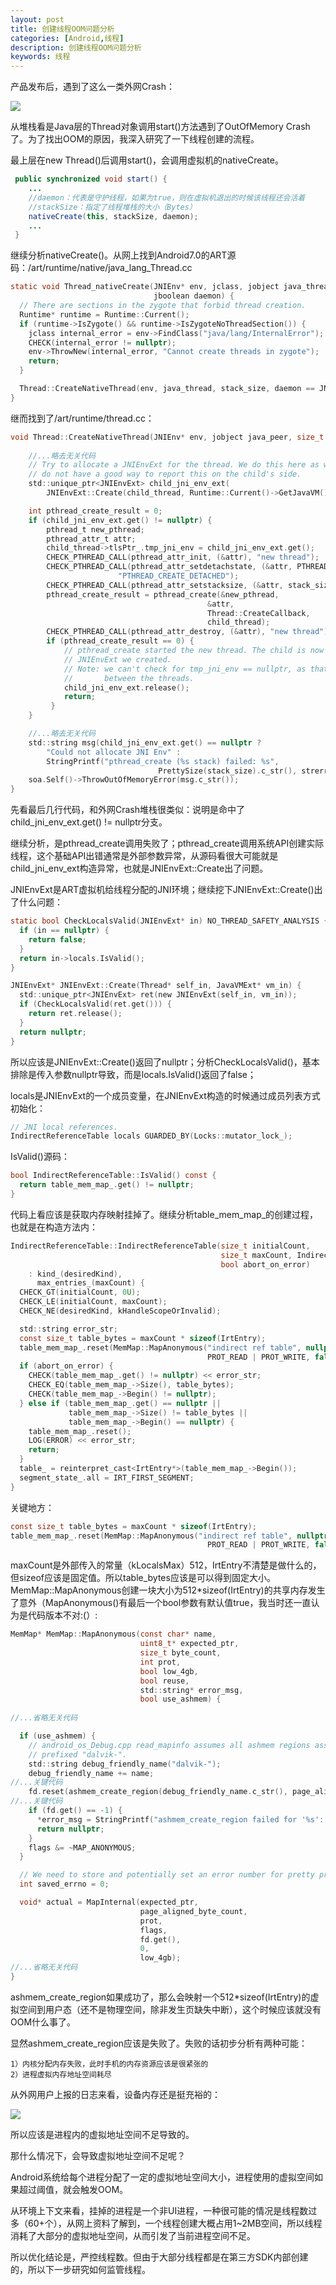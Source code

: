 ```yaml
---
layout: post
title: 创建线程OOM问题分析
categories: [Android,线程]
description: 创建线程OOM问题分析
keywords: 线程
---
```


产品发布后，遇到了这么一类外网Crash：

![](/images/posts/OOM_1.png)

从堆栈看是Java层的Thread对象调用start()方法遇到了OutOfMemory Crash了。为了找出OOM的原因，我深入研究了一下线程创建的流程。

最上层在new Thread()后调用start()，会调用虚拟机的nativeCreate。

```java
 public synchronized void start() {
    ...
    //daemon：代表是守护线程，如果为true，则在虚拟机退出的时候该线程还会活着
    //stackSize：指定了线程堆栈的大小（Bytes）
    nativeCreate(this, stackSize, daemon);
    ...
 }
```
继续分析nativeCreate()。从网上找到Android7.0的ART源码：/art/runtime/native/java_lang_Thread.cc	

```c
static void Thread_nativeCreate(JNIEnv* env, jclass, jobject java_thread, jlong stack_size,
                                jboolean daemon) {
  // There are sections in the zygote that forbid thread creation.
  Runtime* runtime = Runtime::Current();
  if (runtime->IsZygote() && runtime->IsZygoteNoThreadSection()) {
    jclass internal_error = env->FindClass("java/lang/InternalError");
    CHECK(internal_error != nullptr);
    env->ThrowNew(internal_error, "Cannot create threads in zygote");
    return;
  }

  Thread::CreateNativeThread(env, java_thread, stack_size, daemon == JNI_TRUE);
}
```
继而找到了/art/runtime/thread.cc：
```c
void Thread::CreateNativeThread(JNIEnv* env, jobject java_peer, size_t stack_size, bool is_daemon) {
  
    //...略去无关代码
    // Try to allocate a JNIEnvExt for the thread. We do this here as we might be out of memory and
    // do not have a good way to report this on the child's side.
    std::unique_ptr<JNIEnvExt> child_jni_env_ext(
        JNIEnvExt::Create(child_thread, Runtime::Current()->GetJavaVM()));

    int pthread_create_result = 0;
    if (child_jni_env_ext.get() != nullptr) {
        pthread_t new_pthread;
        pthread_attr_t attr;
        child_thread->tlsPtr_.tmp_jni_env = child_jni_env_ext.get();
        CHECK_PTHREAD_CALL(pthread_attr_init, (&attr), "new thread");
        CHECK_PTHREAD_CALL(pthread_attr_setdetachstate, (&attr, PTHREAD_CREATE_DETACHED),
                        "PTHREAD_CREATE_DETACHED");
        CHECK_PTHREAD_CALL(pthread_attr_setstacksize, (&attr, stack_size), stack_size);
        pthread_create_result = pthread_create(&new_pthread,
                                            &attr,
                                            Thread::CreateCallback,
                                            child_thread);
        CHECK_PTHREAD_CALL(pthread_attr_destroy, (&attr), "new thread");
        if (pthread_create_result == 0) {
            // pthread_create started the new thread. The child is now responsible for managing the
            // JNIEnvExt we created.
            // Note: we can't check for tmp_jni_env == nullptr, as that would require synchronization
            //       between the threads.
            child_jni_env_ext.release();
            return;
         }
    }

    //...略去无关代码
    std::string msg(child_jni_env_ext.get() == nullptr ?
        "Could not allocate JNI Env" :
        StringPrintf("pthread_create (%s stack) failed: %s",
                                 PrettySize(stack_size).c_str(), strerror(pthread_create_result)));
    soa.Self()->ThrowOutOfMemoryError(msg.c_str());
}
```
先看最后几行代码，和外网Crash堆栈很类似：说明是命中了child_jni_env_ext.get() != nullptr分支。

继续分析，是pthread_create调用失败了；pthread_create调用系统API创建实际线程，这个基础API出错通常是外部参数异常，从源码看很大可能就是child_jni_env_ext构造异常，也就是JNIEnvExt::Create出了问题。

JNIEnvExt是ART虚拟机给线程分配的JNI环境；继续挖下JNIEnvExt::Create()出了什么问题：
```c
static bool CheckLocalsValid(JNIEnvExt* in) NO_THREAD_SAFETY_ANALYSIS {
  if (in == nullptr) {
    return false;
  }
  return in->locals.IsValid();
}

JNIEnvExt* JNIEnvExt::Create(Thread* self_in, JavaVMExt* vm_in) {
  std::unique_ptr<JNIEnvExt> ret(new JNIEnvExt(self_in, vm_in));
  if (CheckLocalsValid(ret.get())) {
    return ret.release();
  }
  return nullptr;
}
```
所以应该是JNIEnvExt::Create()返回了nullptr；分析CheckLocalsValid()，基本排除是传入参数nullptr导致，而是locals.IsValid()返回了false；

locals是JNIEnvExt的一个成员变量，在JNIEnvExt构造的时候通过成员列表方式初始化：
```c
// JNI local references.
IndirectReferenceTable locals GUARDED_BY(Locks::mutator_lock_);
```
IsValid()源码：
```c
bool IndirectReferenceTable::IsValid() const {
  return table_mem_map_.get() != nullptr;
}
```
代码上看应该是获取内存映射挂掉了。继续分析table_mem_map_的创建过程，也就是在构造方法内：
```c
IndirectReferenceTable::IndirectReferenceTable(size_t initialCount,
                                               size_t maxCount, IndirectRefKind desiredKind,
                                               bool abort_on_error)
    : kind_(desiredKind),
      max_entries_(maxCount) {
  CHECK_GT(initialCount, 0U);
  CHECK_LE(initialCount, maxCount);
  CHECK_NE(desiredKind, kHandleScopeOrInvalid);

  std::string error_str;
  const size_t table_bytes = maxCount * sizeof(IrtEntry);
  table_mem_map_.reset(MemMap::MapAnonymous("indirect ref table", nullptr, table_bytes,
                                            PROT_READ | PROT_WRITE, false, false, &error_str));
  if (abort_on_error) {
    CHECK(table_mem_map_.get() != nullptr) << error_str;
    CHECK_EQ(table_mem_map_->Size(), table_bytes);
    CHECK(table_mem_map_->Begin() != nullptr);
  } else if (table_mem_map_.get() == nullptr ||
             table_mem_map_->Size() != table_bytes ||
             table_mem_map_->Begin() == nullptr) {
    table_mem_map_.reset();
    LOG(ERROR) << error_str;
    return;
  }
  table_ = reinterpret_cast<IrtEntry*>(table_mem_map_->Begin());
  segment_state_.all = IRT_FIRST_SEGMENT;
}
```
关键地方：
```c
const size_t table_bytes = maxCount * sizeof(IrtEntry);
table_mem_map_.reset(MemMap::MapAnonymous("indirect ref table", nullptr, table_bytes,
                                            PROT_READ | PROT_WRITE, false, false, &error_str));
```
maxCount是外部传入的常量（kLocalsMax）512，IrtEntry不清楚是做什么的，但sizeof应该是固定值。所以table_bytes应该是可以得到固定大小。MemMap::MapAnonymous创建一块大小为512*sizeof(IrtEntry)的共享内存发生了意外（MapAnonymous()有最后一个bool参数有默认值true，我当时还一直认为是代码版本不对:(）:
```c
MemMap* MemMap::MapAnonymous(const char* name,
                             uint8_t* expected_ptr,
                             size_t byte_count,
                             int prot,
                             bool low_4gb,
                             bool reuse,
                             std::string* error_msg,
                             bool use_ashmem) {
                
//...省略无关代码

  if (use_ashmem) {
    // android_os_Debug.cpp read_mapinfo assumes all ashmem regions associated with the VM are
    // prefixed "dalvik-".
    std::string debug_friendly_name("dalvik-");
    debug_friendly_name += name;
//...关键代码
    fd.reset(ashmem_create_region(debug_friendly_name.c_str(), page_aligned_byte_count));
//...关键代码
    if (fd.get() == -1) {
      *error_msg = StringPrintf("ashmem_create_region failed for '%s': %s", name, strerror(errno));
      return nullptr;
    }
    flags &= ~MAP_ANONYMOUS;
  }

  // We need to store and potentially set an error number for pretty printing of errors
  int saved_errno = 0;

  void* actual = MapInternal(expected_ptr,
                             page_aligned_byte_count,
                             prot,
                             flags,
                             fd.get(),
                             0,
                             low_4gb);
//...省略无关代码
}
```
ashmem_create_region如果成功了，那么会映射一个512*sizeof(IrtEntry)的虚拟空间到用户态（还不是物理空间，除非发生页缺失中断），这个时候应该就没有OOM什么事了。

显然ashmem_create_region应该是失败了。失败的话初步分析有两种可能：
```
1）内核分配内存失败，此时手机的内存资源应该是很紧张的
2）进程虚拟内存地址空间耗尽
```
从外网用户上报的日志来看，设备内存还是挺充裕的：

![](/images/posts/OOM_2.png)

所以应该是进程内的虚拟地址空间不足导致的。


那什么情况下，会导致虚拟地址空间不足呢？

Android系统给每个进程分配了一定的虚拟地址空间大小，进程使用的虚拟空间如果超过阈值，就会触发OOM。

从环境上下文来看，挂掉的进程是一个非UI进程，一种很可能的情况是线程数过多（60+个），从网上资料了解到，一个线程创建大概占用1~2MB空间，所以线程消耗了大部分的虚拟地址空间，从而引发了当前进程空间不足。

所以优化结论是，严控线程数。但由于大部分线程都是在第三方SDK内部创建的，所以下一步研究如何监管线程。